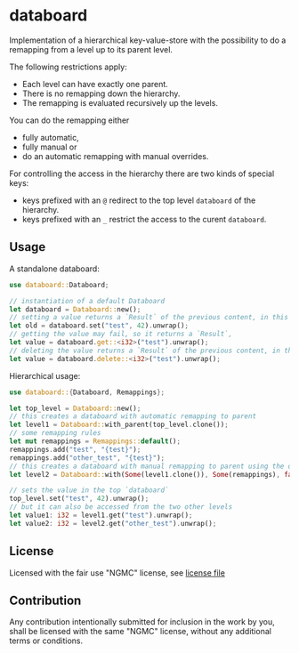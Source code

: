 # databoard
Implementation of a hierarchical key-value-store with the possibility to do a remapping from a level up to its parent level.

The following restrictions apply:
- Each level can have exactly one parent. 
- There is no remapping down the hierarchy.
- The remapping is evaluated recursively up the levels.

You can do the remapping either
- fully automatic,
- fully manual or 
- do an automatic remapping with manual overrides.

For controlling the access in the hierarchy there are two kinds of special keys:
- keys prefixed with an `@` redirect to the top level `databoard` of the hierarchy.
- keys prefixed with an `_` restrict the access to the curent `databoard`.

## Usage

A standalone databoard:

```rust
use databoard::Databoard;

// instantiation of a default Databoard
let databoard = Databoard::new();
// setting a value returns a `Result` of the previous content, in this case a `None`. 
let old = databoard.set("test", 42).unwrap();
// getting the value may fail, so it returns a `Result`,
let value = databoard.get::<i32>("test").unwrap();
// deleting the value returns a `Result` of the previous content, in this case `42`.
let value = databoard.delete::<i32>("test").unwrap();

```
Hierarchical usage:
```rust
use databoard::{Databoard, Remappings};

let top_level = Databoard::new();
// this creates a databoard with automatic remapping to parent
let level1 = Databoard::with_parent(top_level.clone());
// some remapping rules
let mut remappings = Remappings::default();
remappings.add("test", "{test}");
remappings.add("other_test", "{test}");
// this creates a databoard with manual remapping to parent using the defined remapping rules
let level2 = Databoard::with(Some(level1.clone()), Some(remappings), false);

// sets the value in the top `databoard`
top_level.set("test", 42).unwrap();
// but it can also be accessed from the two other levels
let value1: i32 = level1.get("test").unwrap();
let value2: i32 = level2.get("other_test").unwrap();
```

## License

Licensed with the fair use "NGMC" license, see [license file](https://github.com/stepkun/databoard/blob/main/LICENSE)

## Contribution

Any contribution intentionally submitted for inclusion in the work by you,
shall be licensed with the same "NGMC" license, without any additional terms or conditions.
